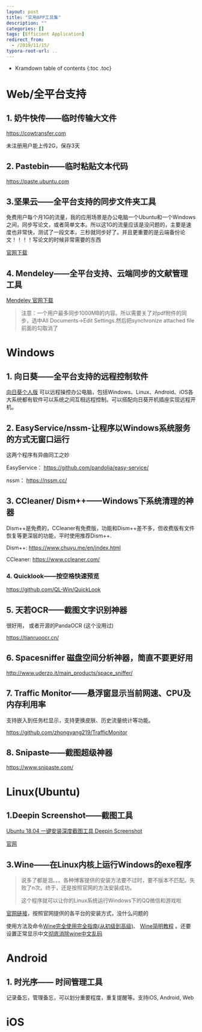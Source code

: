 ```yaml
---
layout: post
title: "实用APP工具集"
description: ""
categories: []
tags: [Efficient Application]
redirect_from:
  - /2019/11/15/
typora-root-url: ..
---
```


* Kramdown table of contents
{:toc .toc}
# Web/全平台支持

## 1. 奶牛快传——临时传输大文件

 https://cowtransfer.com 

未注册用户能上传2G，保存3天

## 2. Pastebin——临时粘贴文本代码

 https://paste.ubuntu.com

## 3.坚果云——全平台支持的同步文件夹工具

免费用户每个月1G的流量，我的应用场景是办公电脑一个Ubuntu和一个Windows之间，同步写论文，或者简单文本。所以这1G的流量应该是没问题的，主要是速度也非常快，测试了一段文本，三秒就同步好了。并且更重要的是云端备份论文！！！！写论文的时候非常需要的东西

[官网下载](https://www.jianguoyun.com/s/downloads)

## 4. Mendeley——全平台支持、云端同步的文献管理工具

[Mendeley 官网下载 ](https://www.mendeley.com/download-desktop/)

> 注意：一个用户最多同步1000MB的内容。所以需要关了对pdf附件的同步，选中All Documents->Edit Settings.然后把synchronize attached file前面的勾取消了

# Windows

## 1. 向日葵——全平台支持的远程控制软件

 [向日葵个人版](https://sunlogin.oray.com/personal/ ) 可以远程操控办公电脑，包括Windows、Linux、Android、iOS各大系统都有软件可以系统之间互相远程控制。可以搭配向日葵开机插座实现远程开机。

## 2. EasyService/nssm-让程序以Windows系统服务的方式无窗口运行

这两个程序有异曲同工之妙

EasyService： https://github.com/pandolia/easy-service/ 

nssm： https://nssm.cc/ 

## 3. CCleaner/ Dism++——Windows下系统清理的神器

Dism++是免费的，CCleaner有免费版，功能和Dism++差不多，但收费版有文件恢复等更深层的功能，平时使用推荐Dism++.

Dism++: https://www.chuyu.me/en/index.html 

CCleaner: https://www.ccleaner.com/ 

### 4. Quicklook——按空格快速预览

 https://github.com/QL-Win/QuickLook 

## 5. 天若OCR——截图文字识别神器

 很好用， 或者开源的PandaOCR (这个没用过)

https://tianruoocr.cn/

## 6. Spacesniffer 磁盘空间分析神器，简直不要更好用

 http://www.uderzo.it/main_products/space_sniffer/ 

## 7. Traffic Monitor——悬浮窗显示当前网速、CPU及内存利用率 

 支持嵌入到任务栏显示，支持更换皮肤、历史流量统计等功能。 

 https://github.com/zhongyang219/TrafficMonitor 

## 8.  Snipaste——截图超级神器

 https://www.snipaste.com/ 

# Linux(Ubuntu)

## 1.Deepin Screenshot——截图工具

[Ubuntu 18.04 一键安装深度截图工具 Deepin Screenshot](https://blog.csdn.net/qq_32767041/article/details/84205219 )

[官网]( https://www.deepin.org/en/original/deepin-screenshot/ )

## 3.Wine——在Linux内核上运行Windows的exe程序

> 说多了都是泪。。。各种博客提供的安装方法要不过时，要不版本不匹配。失败了n次。终于，还是按照官网的方法安装成功。
>
> 这个程序就可以让你的Linux系统运行Windows下的QQ微信和游戏啦

[官网链接](https://wiki.winehq.org/Download)，按照官网提供的各平台的安装方式，没什么问题的

使用方法及命令[Wine完全使用完全指南(从初级到高级)]( https://blog.csdn.net/Gerald_Jones/article/details/80781378 )、 [Wine简明教程](https://wiki.ubuntu.org.cn/Wine简明教程) 。还要设置正常显示中文[彻底消除wine中文乱码]( https://blog.csdn.net/williamyi96/article/details/79841690 )

# Android

## 1. 时光序—— 时间管理工具

记录备忘，管理备忘，可以划分重要程度，重复提醒等。支持iOS, Android, Web

# iOS

